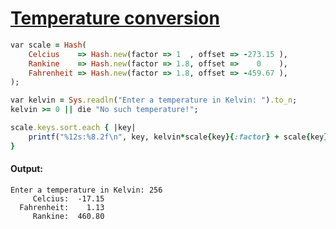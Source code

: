 [1]: http://rosettacode.org/wiki/Temperature_conversion

# [Temperature conversion][1]

```ruby
var scale = Hash(
    Celcius    => Hash.new(factor => 1  , offset => -273.15 ),
    Rankine    => Hash.new(factor => 1.8, offset =>    0    ),
    Fahrenheit => Hash.new(factor => 1.8, offset => -459.67 ),
);

var kelvin = Sys.readln("Enter a temperature in Kelvin: ").to_n;
kelvin >= 0 || die "No such temperature!";

scale.keys.sort.each { |key|
    printf("%12s:%8.2f\n", key, kelvin*scale{key}{:factor} + scale{key}{:offset});
}
```

#### Output:
```
Enter a temperature in Kelvin: 256
     Celcius:  -17.15
  Fahrenheit:    1.13
     Rankine:  460.80
```
